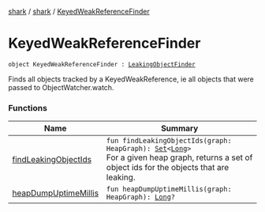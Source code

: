 [shark](../../index.md) / [shark](../index.md) / [KeyedWeakReferenceFinder](./index.md)

# KeyedWeakReferenceFinder

`object KeyedWeakReferenceFinder : `[`LeakingObjectFinder`](../-leaking-object-finder/index.md)

Finds all objects tracked by a KeyedWeakReference, ie all objects that were passed to
ObjectWatcher.watch.

### Functions

| Name | Summary |
|---|---|
| [findLeakingObjectIds](find-leaking-object-ids.md) | `fun findLeakingObjectIds(graph: HeapGraph): `[`Set`](https://kotlinlang.org/api/latest/jvm/stdlib/kotlin.collections/-set/index.html)`<`[`Long`](https://kotlinlang.org/api/latest/jvm/stdlib/kotlin/-long/index.html)`>`<br>For a given heap graph, returns a set of object ids for the objects that are leaking. |
| [heapDumpUptimeMillis](heap-dump-uptime-millis.md) | `fun heapDumpUptimeMillis(graph: HeapGraph): `[`Long`](https://kotlinlang.org/api/latest/jvm/stdlib/kotlin/-long/index.html)`?` |
